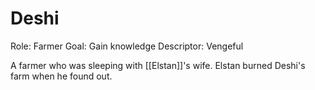 # Deshi

Role: Farmer
Goal: Gain knowledge
Descriptor: Vengeful

A farmer who was sleeping with [[Elstan]]'s wife. Elstan burned Deshi's farm when he found out.